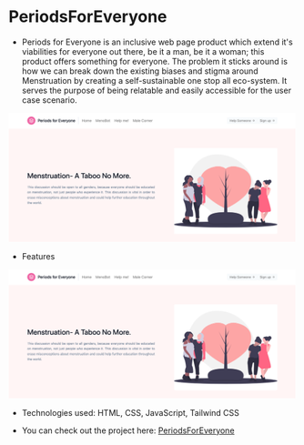 # PeriodsForEveryone

- Periods for Everyone is an inclusive web page product which extend it's viabilities for everyone out there, be it a man, be it a woman; this product offers something for everyone. The problem it sticks around is how we can break down the existing biases and stigma around Menstruation by creating a self-sustainable one stop all eco-system. It serves the purpose of being relatable and easily accessible for the user case scenario.

<p align="center">
  <img src="resources/Main Page.png"/>
 </p>

- Features
 <p align="center">
  <img src="resources/Main Page.png"/>
 </p>
 
- Technologies used: HTML, CSS, JavaScript, Tailwind CSS

- You can check out the project here: [PeriodsForEveryone](https://khushisharma22.github.io/PeriodsForEveryone/)
